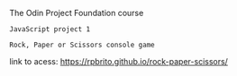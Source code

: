The Odin Project Foundation course

    JavaScript project 1 
    
    Rock, Paper or Scissors console game

link to acess: https://rpbrito.github.io/rock-paper-scissors/